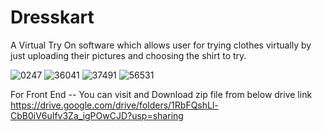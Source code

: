 # Dresskart
A Virtual Try On software which allows user for trying clothes virtually by just uploading their pictures and choosing the shirt to try.




![0247](https://github.com/dipalipatil14/Dresskart/assets/102740227/652825e2-91e4-4698-b6cb-2639d563e24d)
![36041](https://github.com/dipalipatil14/Dresskart/assets/102740227/72f1b996-c284-4a34-a222-8b6f321e2637)
![37491](https://github.com/dipalipatil14/Dresskart/assets/102740227/82da4b97-653b-4990-9c3a-40819df9b8bf)
![56531](https://github.com/dipalipatil14/Dresskart/assets/102740227/b1cdf8b3-857b-4de3-91d8-595d1f77c5f5)


For Front End -- You can visit and Download zip file from below drive link
https://drive.google.com/drive/folders/1RbFQshLl-CbB0iV6uIfv3Za_igPOwCJD?usp=sharing


